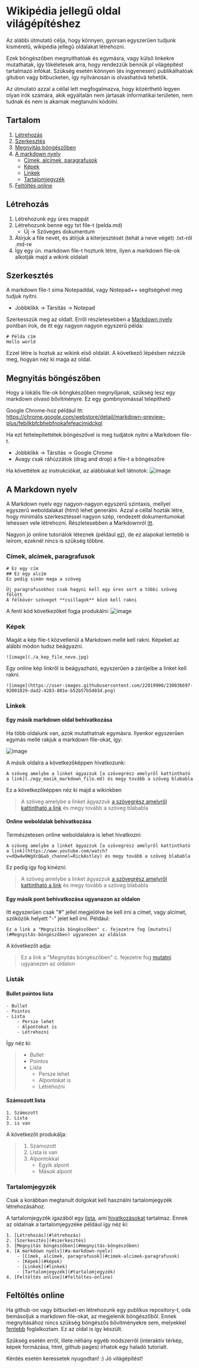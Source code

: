 # Wikipédia jellegű oldal világépítéshez 
Az alábbi útmutató célja, hogy könnyen, gyorsan egyszerűen tudjunk kisméretű, wikipédia jellegű oldalakat létrehozni. 

Ezek böngészőben megnyithatóak és egymásra, vagy külső linkekre mutathatak, így tökéletesek arra, hogy rendezzük bennük 
pl világépítést tartalmazó infókat. Szükség esetén könnyen (és ingyenesen) publikálhatóak gitubon vagy bitbucketen, 
így nyilvánosan is olvashatóvá tehetők.

Az útmutató azzal a céllal lett megfogalmazva, 
hogy közérthető legyen olyan írók számára, akik egyáltalán nem jártasak informatikai területen, 
nem tudnak és nem is akarnak megtanulni kódolni. 

## Tartalom
1. [Létrehozás](#létrehozás)
2. [Szerkesztés](#szerkesztés)
3. [Megnyitás böngészőben](#megnyitás-böngészőben)
4. [A markdown nyelv](#a-markdown-nyelv)
	- [Címek, alcímek, paragrafusok](#c%C3%ADmek-alc%C3%ADmek-paragrafusok)
	- [Képek](#képek)
	- [Linkek](#linkek)
	- [Tartalomjegyzék](#tartalomjegyzék)
4. [Feltöltés online](#feltöltes-online)


## Létrehozás
1. Létrehozunk egy üres mappát 
2. Létrehozunk benne egy txt file-t (pelda.md)
	- Új -> Szöveges dokumentum
3. Átírjuk a file nevét, és átírjuk a kiterjesztését (tehát a neve végét) .txt-ről .md-re 
4. Így egy ún. markdown file-t hoztunk létre, ilyen a markdown file-ok alkotják majd a wikink oldalait


## Szerkesztés
A markdown file-t sima Notepaddal, vagy Notepad++ segítségével meg tudjuk nyitni. 
- Jobbklikk -> Társítás -> Notepad

Szerkesszük meg az oldalt. Erről részletesebben a [Markdown nyelv](#a-markdown-nyelv) pontban írok, 
de itt egy nagyon nagyon egyszerű példa:

```
# Példa cím
Hello world
```
Ezzel létre is hoztuk az wikink első oldalát. A következő lépésben nézzük meg, hogyan néz ki maga az oldal.


## Megnyitás böngészőben
Hogy a lokális file-ok böngkészőben megnyíljanak, szükség lesz egy markdown olvasó bővítményre. Ez egy gombnyomással telepíthető

Google Chrome-hoz például itt: https://chrome.google.com/webstore/detail/markdown-preview-plus/febilkbfcbhebfnokafefeacimjdckgl

Ha ezt feltelepítettétek böngészővel is meg tudjátok nyitni a Markdown file-t. 
- Jobbklikk -> Társítás -> Google Chrome 
- Avagy csak ráhúzzátok (drag and drop) a file-t a böngészőre

Ha követtétek az instrukciókat, az alábbiakat kell látnotok:
![image](https://user-images.githubusercontent.com/22019900/230039505-dae53a27-4c07-4779-a150-ed35d4131625.png)


## A Markdown nyelv
A Markdown nyelv egy nagyon-nagyon egyszerű szintaxis, mellyel egyszerű weboldalakat (html) lehet generálni. 
Azzal a céllal hozták létre, hogy minimális szerkesztéssel nagyon szép, rendezett dokumentumokat lehessen vele létrehozni. 
Részletesebben a Markdownról [itt](https://hu.wikipedia.org/wiki/Markdown). 

Nagyon jó online tutoriálok léteznek (például [ez](https://www.markdownguide.org/basic-syntax/)), de ez alapokat lentebb is leírom, 
ezeknél nincs is szükség többre. 


### Címek, alcímek, paragrafusok

```
# Ez egy cím
## Ez egy alcím
Ez pedig simán maga a szöveg

Új paragrafusokhoz csak hagyni kell egy üres sort a többi szöveg fölött
A félkövér szöveget **csillagok** közé kell rakni
```

A fenti kód következőket fogja produkálni:
![image](https://user-images.githubusercontent.com/22019900/230035700-0238ea6e-353e-4c91-9952-e018d45b0651.png)


### Képek
Magát a kép file-t közvetlenül a Markdown mellé kell rakni. 
Képeket az alábbi módon tudsz beágyazni.

`![image](./a_kep_file_neve.jpg)`

Egy online kép linkről is beágyazható, egyszerűen a zárójelbe a linket kell rakni.

`![image](https://user-images.githubusercontent.com/22019900/230036697-92001829-dad2-4283-801e-b52b57b5403d.png)`


### Linkek
#### Egy másik markdown oldal behivatkozása
Ha több oldalunk van, azok mutathatnak egymásra. Ilyenkor egyszerűen egymás mellé rakjuk a markdown file-okat, így:

![image](https://user-images.githubusercontent.com/22019900/230040948-bc82e8f8-4b3c-49a4-ba9f-4541a9dc20e7.png)

A másik oldalra a következőképpen hivatkozunk: 

`A szöveg amelybe a linket ágyazzuk [a szövegrész amelyről kattintható a link](./egy_masik_markdown_file.md) és megy tovább a szöveg blababla`

Ez a következőképpen néz ki majd a wikinkben 

> A szöveg amelybe a linket ágyazzuk [a szövegrész amelyről kattintható a link](./egy_masik_markdown_file.md) és megy tovább a szöveg blababla


#### Online weboldalak behivatkozása
Természetesen online weboldalakra is lehet hivatkozni:

`A szöveg amelybe a linket ágyazzuk [a szövegrész amelyről kattintható a link](https://www.youtube.com/watch?v=dQw4w9WgXcQ&ab_channel=RickAstley) és megy tovább a szöveg blababla`

Ez pedig így fog kinézni:

> A szöveg amelybe a linket ágyazzuk [a szövegrész amelyről kattintható a link](https://www.youtube.com/watch?v=dQw4w9WgXcQ&ab_channel=RickAstley) és megy tovább a szöveg blababla


#### Egy másik pont behivatkozása ugyanazon az oldalon
Itt egyszerűen csak "#" jellel megjelölve be kell írni a címet, vagy alcímet, szóközök helyett "-" jelet kell írni. 
Például: 

```
Ez a link a "Megnyitás böngészőben" c. fejezetre fog [mutatni](#Megnyitás-böngészőben) ugyanezen az oldalon
```

A következőt adja: 

> Ez a link a "Megnyitás böngészőben" c. fejezetre fog [mutatni](#Megnyitás-böngészőben) ugyanezen az oldalon



### Listák

#### Bullet pointos lista

```
- Bullet 
- Pointos
- Lista
    - Persze lehet
    - Alpontokat is
    - Létrehozni
```
Így néz ki:

> - Bullet 
> - Pointos
> - Lista
>    - Persze lehet
>    - Alpontokat is
>    - Létrehozni
  

#### Számozott lista
```
1. Számozott
2. Lista
3. is van
```

A következőt produkálja:

> 1. Számozott
> 2. Lista is van
> 3. Alpontokkal
>    - Egyik alpont
>    - Mások alpont


### Tartalomjegyzék
Csak a korábban megtanult dolgokat kell használni tartalomjegyzék létrehozásához.

A tartalomjegyzék igazából egy [lista](#számozott-lista), ami [hivatkozásokat](#Egy-másik-pont-behivatkozása-ugyanazon-az-oldalon) tartalmaz. 
Ennek az oldalnak a tartalomjegyzéke például így néz ki: 

```
1. [Létrehozás](#létrehozás)
2. [Szerkesztés](#szerkesztés)
3. [Megnyitás böngészőben](#megnyitás-böngészőben)
4. [A markdown nyelv](#a-markdown-nyelv)
	- [Címek, alcímek, paragrafusok](#cimek-alcimek-paragrafusok)
	- [Képek](#képek)
	- [Linkek](#linkek)
	- [Tartalomjegyzék](#tartalomjegyzék)
4. [Feltöltés online](#feltöltes-online)
```


## Feltöltés online
Ha github-on vagy bitbucket-en létrehozunk egy publikus repository-t, oda bemásoljuk a markdown file-okat, az megjelenik böngészőből. Ennek megnyitásához nincs szükség böngészős bővítményekre sem, melyekkel [fentebb](#megnyitás-böngészőben) foglalkoztam. Ez az oldal is így készült. 


Szükség esetén erről, illete néhány egyéb módszerről (interaktív térkép, képek formázása, html, github pages)  írhatok egy haladó tutorialt. 

Kérdés esetén keressetek nyugodtan! :) Jó világépítést!
